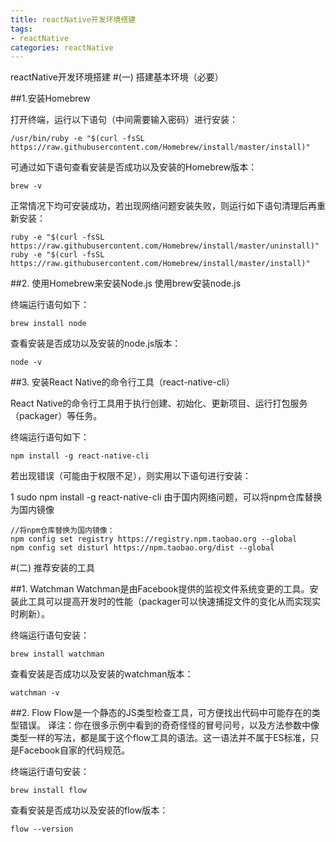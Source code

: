 ```yaml
---
title: reactNative开发环境搭建
tags: 
- reactNative
categories: reactNative
---
```


reactNative开发环境搭建
#(一) 搭建基本环境（必要）

##1.安装Homebrew

打开终端，运行以下语句（中间需要输入密码）进行安装：

```
/usr/bin/ruby -e "$(curl -fsSL https://raw.githubusercontent.com/Homebrew/install/master/install)"
```
可通过如下语句查看安装是否成功以及安装的Homebrew版本：

```
brew -v
```
正常情况下均可安装成功，若出现网络问题安装失败，则运行如下语句清理后再重新安装：

```
ruby -e "$(curl -fsSL https://raw.githubusercontent.com/Homebrew/install/master/uninstall)"
ruby -e "$(curl -fsSL https://raw.githubusercontent.com/Homebrew/install/master/install)"
```
##2. 使用Homebrew来安装Node.js
使用brew安装node.js

终端运行语句如下：

```
brew install node
```
查看安装是否成功以及安装的node.js版本：

```
node -v
```
##3. 安装React Native的命令行工具（react-native-cli）

React Native的命令行工具用于执行创建、初始化、更新项目、运行打包服务（packager）等任务。

终端运行语句如下：

```
npm install -g react-native-cli
```
若出现错误（可能由于权限不足），则实用以下语句进行安装：

1
sudo npm install -g react-native-cli
由于国内网络问题，可以将npm仓库替换为国内镜像

```
//将npm仓库替换为国内镜像：
npm config set registry https://registry.npm.taobao.org --global
npm config set disturl https://npm.taobao.org/dist --global
```

#(二) 推荐安装的工具

##1. Watchman
Watchman是由Facebook提供的监视文件系统变更的工具。安装此工具可以提高开发时的性能（packager可以快速捕捉文件的变化从而实现实时刷新）。

终端运行语句安装：

```
brew install watchman
```
查看安装是否成功以及安装的watchman版本：

```
watchman -v
```
##2. Flow
Flow是一个静态的JS类型检查工具，可方便找出代码中可能存在的类型错误。
译注：你在很多示例中看到的奇奇怪怪的冒号问号，以及方法参数中像类型一样的写法，都是属于这个flow工具的语法。这一语法并不属于ES标准，只是Facebook自家的代码规范。

终端运行语句安装：

```
brew install flow
```
查看安装是否成功以及安装的flow版本：

```
flow --version
```
